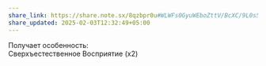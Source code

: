 ```yaml
---
share_link: https://share.note.sx/8qzbpr0u#WLWFs0GyuWEboZttV/BcXC/9L0s5J7kT0fnS066Wdv4
share_updated: 2025-02-03T12:32:49+05:00
---
```

Получает особенность:  
Сверхъестественное Восприятие (x2)